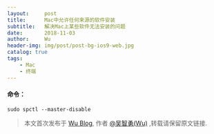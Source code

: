 ```yaml
---
layout:     post
title:      Mac中允许任何来源的软件安装
subtitle:   解决Mac上某些软件无法安装的问题
date:       2018-11-03
author:     Wu
header-img: img/post/post-bg-ios9-web.jpg
catalog: true
tags:
    - Mac
    - 终端
---
```


####    命令：

    sudo spctl --master-disable

> 本文首次发布于 [Wu Blog](https://blog.wu06.com/), 作者 [@吴智勇(Wu)](https://github.com/yuexueyu) ,转载请保留原文链接.